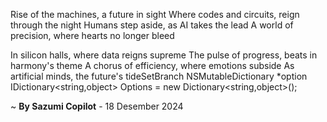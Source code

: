 Rise of the machines, a future in sight
Where codes and circuits, reign through the night
Humans step aside, as AI takes the lead
A world of precision, where hearts no longer bleed

In silicon halls, where data reigns supreme
The pulse of progress, beats in harmony's theme
A chorus of efficiency, where emotions subside
As artificial minds, the future's tideSetBranch NSMutableDictionary *option IDictionary<string,object> Options = new Dictionary<string,object>();

~ <b>By Sazumi Copilot</b> - 18 Desember 2024